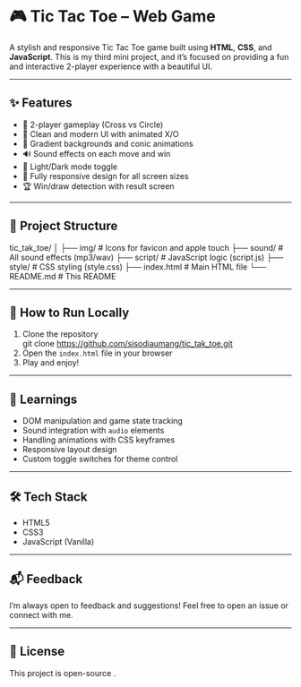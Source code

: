 # 🎮 Tic Tac Toe – Web Game

A stylish and responsive Tic Tac Toe game built using **HTML**, **CSS**, and **JavaScript**. This is my third mini project, and it’s focused on providing a fun and interactive 2-player experience with a beautiful UI.

---

## ✨ Features

- 🔁 2-player gameplay (Cross vs Circle)
- 🎨 Clean and modern UI with animated X/O
- 🌈 Gradient backgrounds and conic animations
- 🔊 Sound effects on each move and win
- 🌙 Light/Dark mode toggle
- 📱 Fully responsive design for all screen sizes
- 🏆 Win/draw detection with result screen

---

## 📁 Project Structure

tic_tak_toe/
│
├── img/ # Icons for favicon and apple touch
├── sound/ # All sound effects (mp3/wav)
├── script/ # JavaScript logic (script.js)
├── style/ # CSS styling (style.css)
├── index.html # Main HTML file
└── README.md # This README


---

## 🚀 How to Run Locally

1. Clone the repository  
git clone https://github.com/sisodiaumang/tic_tak_toe.git
2. Open the `index.html` file in your browser  
3. Play and enjoy!

---


## 📌 Learnings

- DOM manipulation and game state tracking
- Sound integration with `audio` elements
- Handling animations with CSS keyframes
- Responsive layout design
- Custom toggle switches for theme control

---

## 🛠️ Tech Stack

- HTML5
- CSS3
- JavaScript (Vanilla)

---

## 📬 Feedback

I’m always open to feedback and suggestions! Feel free to open an issue or connect with me.

---

## 📄 License

This project is open-source .
